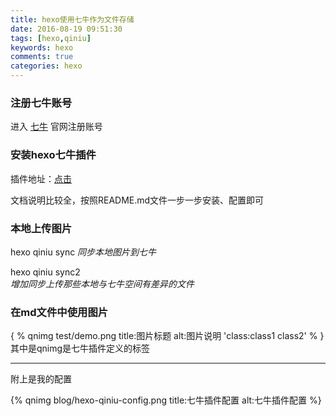 ```yaml
---
title: hexo使用七牛作为文件存储
date: 2016-08-19 09:51:30
tags: [hexo,qiniu]
keywords: hexo
comments: true
categories: hexo
---
```


### 注册七牛账号
进入 [七牛](https://portal.qiniu.com/signup?code=3ldwahs7n653m) 官网注册账号


### 安装hexo七牛插件

插件地址：[点击](https://github.com/gyk001/hexo-qiniu-sync)

文档说明比较全，按照README.md文件一步一步安装、配置即可

### 本地上传图片
hexo qiniu sync	
*同步本地图片到七牛*

hexo qiniu sync2	
*增加同步上传那些本地与七牛空间有差异的文件*

### 在md文件中使用图片
\{ % qnimg test/demo.png title:图片标题 alt:图片说明 'class:class1 class2'  % \}
其中是qnimg是七牛插件定义的标签


***

附上是我的配置

{% qnimg blog/hexo-qiniu-config.png title:七牛插件配置 alt:七牛插件配置 %}
